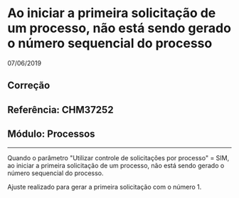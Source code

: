 # Ao iniciar a primeira solicitação de um processo, não está sendo gerado o número sequencial do processo
07/06/2019
## Correção
## Referência: CHM37252
## Módulo: Processos
***

Quando o parâmetro "Utilizar controle de solicitações por processo" = SIM, ao iniciar a primeira solicitação de um processo, não está sendo gerado o número sequencial do processo.

Ajuste realizado para gerar a primeira solicitação com o número 1.